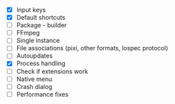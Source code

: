 - [x] Input keys
- [x] Default shortcuts
- [ ] Package - builder
- [ ] FFmpeg
- [ ] Single instance
- [ ] File associations (pixi, other formats, lospec protocol)
- [ ] Autoupdates
- [x] Process handling
- [ ] Check if extensions work
- [ ] Native menu
- [ ] Crash dialog
- [ ] Performance fixes